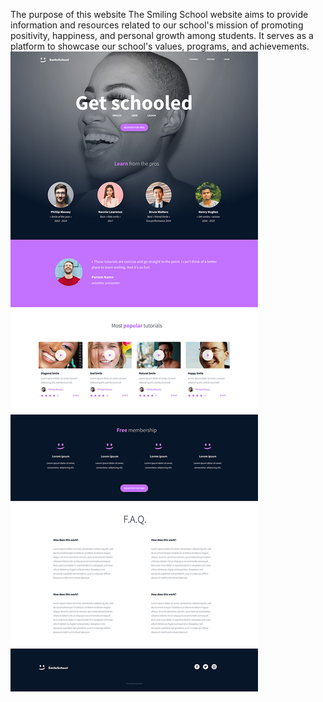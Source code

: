 The purpose of this website
The Smiling School website aims to provide information and resources related to our school's mission of promoting positivity, happiness, and personal growth among students. It serves as a platform to showcase our school's values, programs, and achievements.
![Layout](Images/Layout.jpg)